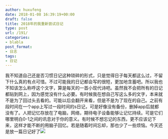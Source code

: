 ```yaml
---
author: huxufeng
date: 2018-01-08 16:39:19+00:00
draft: false
title: 2018年的我重新尝试日记
type: post
url: /191/
categories:
- blabla
post_format:
- 日志
tags:
- 日记
---
```


我不知道自己还是否习惯日记这种琐碎的形式，只是觉得日子每天都这么过，不留下什么真的有点可惜。不过可能我的日记都会写的很短，更加地含蓄吧。所以我也不知该怎么称呼这个文字，算是每天的一首小现代诗吧。虽然我不会把所有的日记都贴到网上，因为感觉没有什么必要。有时候我在想自己写这么多的文字，本来就不是为了回过头去看的。可能以后会翻开来看，但是不是为了现在的自己。之前有段时间在一个app上写过一段时间的s日记，可是好像没有备份，删掉app后就都没有了。人把记忆存放在了电脑，网络，期待电子设备能够让记忆持续。可是它们哪里明白0-1之间的讯息对于你的意义。有时候不想忘记的东西，更不应该记下来，这样才能不断的用脑子回忆。若是随着时间忘却，那也少了一些烦恼。今天还是放一篇日记好了![](https://huxufeng.space/wp-content/uploads/2018/01/img_5388-1.jpg)


